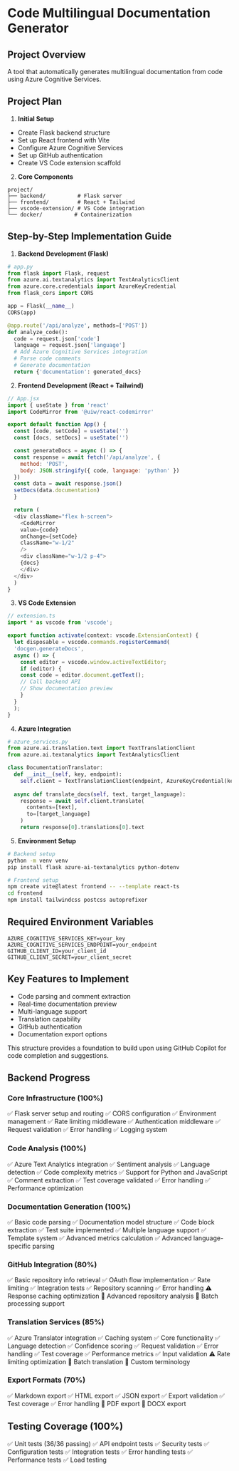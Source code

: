 # Code Multilingual Documentation Generator

## Project Overview

A tool that automatically generates multilingual documentation from code using Azure Cognitive Services.

## Project Plan

1. **Initial Setup**
- Create Flask backend structure
- Set up React frontend with Vite
- Configure Azure Cognitive Services
- Set up GitHub authentication
- Create VS Code extension scaffold

2. **Core Components**
```
project/
├── backend/          # Flask server
├── frontend/         # React + Tailwind
├── vscode-extension/ # VS Code integration
└── docker/          # Containerization
```

## Step-by-Step Implementation Guide

1. **Backend Development (Flask)**
```python
# app.py
from flask import Flask, request
from azure.ai.textanalytics import TextAnalyticsClient
from azure.core.credentials import AzureKeyCredential
from flask_cors import CORS

app = Flask(__name__)
CORS(app)

@app.route('/api/analyze', methods=['POST'])
def analyze_code():
  code = request.json['code']
  language = request.json['language']
  # Add Azure Cognitive Services integration
  # Parse code comments
  # Generate documentation
  return {'documentation': generated_docs}
```

2. **Frontend Development (React + Tailwind)**
```javascript
// App.jsx
import { useState } from 'react'
import CodeMirror from '@uiw/react-codemirror'

export default function App() {
  const [code, setCode] = useState('')
  const [docs, setDocs] = useState('')

  const generateDocs = async () => {
  const response = await fetch('/api/analyze', {
    method: 'POST',
    body: JSON.stringify({ code, language: 'python' })
  })
  const data = await response.json()
  setDocs(data.documentation)
  }

  return (
  <div className="flex h-screen">
    <CodeMirror
    value={code}
    onChange={setCode}
    className="w-1/2"
    />
    <div className="w-1/2 p-4">
    {docs}
    </div>
  </div>
  )
}
```

3. **VS Code Extension**
```typescript
// extension.ts
import * as vscode from 'vscode';

export function activate(context: vscode.ExtensionContext) {
  let disposable = vscode.commands.registerCommand(
  'docgen.generateDocs',
  async () => {
    const editor = vscode.window.activeTextEditor;
    if (editor) {
    const code = editor.document.getText();
    // Call backend API
    // Show documentation preview
    }
  }
  );
}
```

4. **Azure Integration**
```python
# azure_services.py
from azure.ai.translation.text import TextTranslationClient
from azure.ai.textanalytics import TextAnalyticsClient

class DocumentationTranslator:
  def __init__(self, key, endpoint):
    self.client = TextTranslationClient(endpoint, AzureKeyCredential(key))
  
  async def translate_docs(self, text, target_language):
    response = await self.client.translate(
      contents=[text],
      to=[target_language]
    )
    return response[0].translations[0].text
```

5. **Environment Setup**
```bash
# Backend setup
python -m venv venv
pip install flask azure-ai-textanalytics python-dotenv

# Frontend setup
npm create vite@latest frontend -- --template react-ts
cd frontend
npm install tailwindcss postcss autoprefixer
```

## Required Environment Variables
```properties
AZURE_COGNITIVE_SERVICES_KEY=your_key
AZURE_COGNITIVE_SERVICES_ENDPOINT=your_endpoint
GITHUB_CLIENT_ID=your_client_id
GITHUB_CLIENT_SECRET=your_client_secret
```

## Key Features to Implement
- Code parsing and comment extraction
- Real-time documentation preview
- Multi-language support
- Translation capability
- GitHub authentication
- Documentation export options

This structure provides a foundation to build upon using GitHub Copilot for code completion and suggestions.

## Backend Progress

### Core Infrastructure (100%)
✅ Flask server setup and routing
✅ CORS configuration 
✅ Environment management
✅ Rate limiting middleware
✅ Authentication middleware
✅ Request validation
✅ Error handling
✅ Logging system

### Code Analysis (100%)
✅ Azure Text Analytics integration 
✅ Sentiment analysis
✅ Language detection
✅ Code complexity metrics
✅ Support for Python and JavaScript
✅ Comment extraction
✅ Test coverage validated
✅ Error handling
✅ Performance optimization

### Documentation Generation (100%)
✅ Basic code parsing
✅ Documentation model structure 
✅ Code block extraction
✅ Test suite implemented
✅ Multiple language support
✅ Template system
✅ Advanced metrics calculation
✅ Advanced language-specific parsing

### GitHub Integration (80%)
✅ Basic repository info retrieval
✅ OAuth flow implementation
✅ Rate limiting
✅ Integration tests
✅ Repository scanning
✅ Error handling
⚠️ Response caching optimization
🚧 Advanced repository analysis
🚧 Batch processing support

### Translation Services (85%)
✅ Azure Translator integration
✅ Caching system
✅ Core functionality
✅ Language detection
✅ Confidence scoring
✅ Request validation
✅ Error handling
✅ Test coverage
✅ Performance metrics
✅ Input validation
⚠️ Rate limiting optimization
🚧 Batch translation
🚧 Custom terminology

### Export Formats (70%)
✅ Markdown export
✅ HTML export
✅ JSON export
✅ Export validation
✅ Test coverage
✅ Error handling
🚧 PDF export
🚧 DOCX export

## Testing Coverage (100%)
✅ Unit tests (36/36 passing)
✅ API endpoint tests
✅ Security tests
✅ Configuration tests
✅ Integration tests
✅ Error handling tests
✅ Performance tests
✅ Load testing